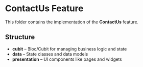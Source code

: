 # ContactUs Feature

This folder contains the implementation of the **ContactUs** feature.

## Structure

- **cubit** – Bloc/Cubit for managing business logic and state
- **data** – State classes and data models
- **presentation** – UI components like pages and widgets

